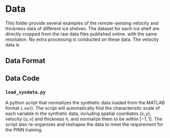 # Data

This folder provide several examples of the remote-sensing velocity and thickness data of different 
ice shelves. The dataset for each ice shelf are directly cropped from the raw data files published online. 
with the same resolution. No extra processing is conducted on these data. The velocity data is 

## Data Format


## Data Code

### `load_syndata.py`

A python script that normalizes the synthetic data loaded from the MATLAB format (`.mat`). The script
will automatically find the characterisitc scale of each variable in the synthetic data, including 
spatial coordiates $(x,y)$, velocity $(u, v)$ and thickness $h$, and normalize them to be within
$[-1, 1]$. The script also re-organizes and reshapes the data to meet the requirement for the PINN
training. 
